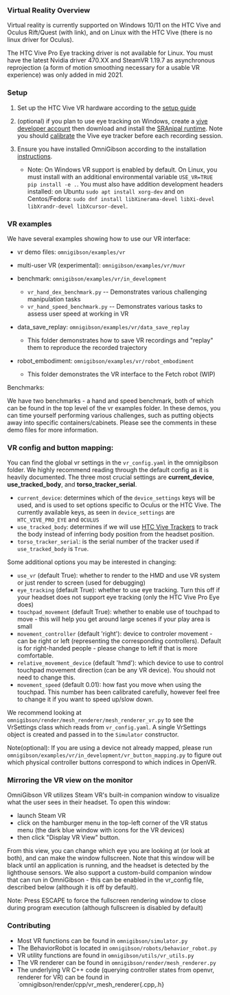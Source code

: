 ### Virtual Reality Overview

Virtual reality is currently supported on Windows 10/11 on the HTC Vive and Oculus Rift/Quest (with link), and on Linux with the HTC Vive (there is no linux driver for Oculus).

The HTC Vive Pro Eye tracking driver is not available for Linux. You must have the latest Nvidia driver 470.XX and SteamVR 1.19.7 as asynchronous reprojection (a form of motion smoothing necessary for a usable VR experience) was only added in mid 2021.

### Setup
1. Set up the HTC Vive VR hardware according to the [setup guide](https://support.steampowered.com/steamvr/HTC_Vive/)

2. (optional) if you plan to use eye tracking on Windows, create a [vive developer account](https://hub.vive.com/sso/login) then download and install the [SRAnipal runtime](https://developer.vive.com/resources/vive-sense/sdk/vive-eye-and-facial-tracking-sdk/). Note you should [calibrate](https://developer.vive.com/us/support/sdk/category_howto/how-to-calibrate-eye-tracking.html) the Vive eye tracker before each recording session.

3. Ensure you have installed OmniGibson according to the installation [instructions](http://svl.stanford.edu/omnigibson/docs/installation.html#installation-method). 
    * Note: On Windows VR support is enabled by default. On Linux, you must install with an additional environmental variable `USE_VR=TRUE pip install -e .`. You must also have addition development headers installed: on Ubuntu `sudo apt install xorg-dev` and on Centos/Fedora: `sudo dnf install libXinerama-devel libXi-devel libXrandr-devel libXcursor-devel`.

### VR examples

We have several examples showing how to use our VR interface:

* vr demo files: `omnigibson/examples/vr`

* multi-user VR (experimental): `omnigibson/examples/vr/muvr` 

* benchmark: `omnigibson/examples/vr/in_development`
  - `vr_hand_dex_benchmark.py` -- Demonstrates various challenging manipulation tasks
  - `vr_hand_speed_benchmark.py` -- Demonstrates various tasks to assess user speed at working in VR


* data_save_replay: `omnigibson/examples/vr/data_save_replay` 
  - This folder demonstrates how to save VR recordings and "replay" them to reproduce the recorded trajectory

* robot_embodiment: `omnigibson/examples/vr/robot_embodiment` 
  - This folder demonstrates the VR interface to the Fetch robot (WIP)

Benchmarks:

We have two benchmarks - a hand and speed benchmark, both of which can be found in the top level of the vr examples folder. In these demos, you can time yourself performing various challenges,
such as putting objects away into specific containers/cabinets. Please see the comments in these demo files for more information.

### VR config and button mapping:

You can find the global vr settings in the `vr_config.yaml` in the omnigibson folder. We highly recommend reading through the default config as it is heavily documented. The three most crucial settings are **current_device**, **use_tracked_body**, and **torso_tracker_serial**.

* `current_device`: determines which of the `device_settings` keys will be used, and is used to set options specific to Oculus or the HTC Vive. The currently available keys, as seen in `device_settings` are `HTC_VIVE_PRO_EYE` and `OCULUS`
* `use_tracked_body`: determines if we will use [HTC Vive Trackers](https://developer.vive.com/us/support/sdk/category_howto/how-to-calibrate-eye-tracking.html) to track the body instead of inferring body position from the headset position.
* `torso_tracker_serial`: is the serial number of the tracker used if `use_tracked_body` is `True`.

Some additional options you may be interested in changing:
* `use_vr` (default True): whether to render to the HMD and use VR system or just render to screen (used for debugging)
* `eye_tracking` (default True): whether to use eye tracking. Turn this off if your headset does not support eye tracking (only the HTC Vive Pro Eye does)
* `touchpad_movement` (default True): whether to enable use of touchpad to move - this will help you get around large scenes if your play area is small
* `movement_controller` (default 'right'): device to controler movement - can be right or left (representing the corresponding controllers). Default is for right-handed people - please change to left if that is more comfortable.
* `relative_movement_device` (default 'hmd'): which device to use to control touchpad movement direction (can be any VR device). You should not need to change this.
* `movement_speed` (default 0.01): how fast you move when using the touchpad. This number has been calibrated carefully, however feel free to change it if you want to speed up/slow down.

We recommend looking at `omnigibson/render/mesh_renderer/mesh_renderer_vr.py` to see the VrSettings class which reads from `vr_config.yaml`. A single VrSettings object is created and passed in to the `Simulator` constructor.

Note(optional): If you are using a device not already mapped, please run `omnigibson/examples/vr/in_development/vr_button_mapping.py` to figure out which physical controller buttons correspond to which indices in OpenVR.

### Mirroring the VR view on the monitor

OmniGibson VR utilizes Steam VR's built-in companion window to visualize what the user sees in their headset. To open this window: 
* launch Steam VR
* click on the hamburger menu in the top-left corner of the VR status menu (the dark blue window with icons for the VR devices)
* then click "Display VR View" button. 

From this view, you can change which eye you are looking at (or look at both), and can make the window fullscreen.
Note that this window will be black until an application is running, and the headset is detected by the lighthouse sensors. We also support a custom-build companion window that can run in OmniGibson - this can be enabled in the vr_config file, described below (although it is off by default).

Note: Press ESCAPE to force the fullscreen rendering window to close during program execution (although fullscreen is disabled by default)

### Contributing 
* Most VR functions can be found in `omnigibson/simulator.py`
* The BehaviorRobot is located in `omnigibson/robots/behavior_robot.py`
* VR utility functions are found in `omnigibson/utils/vr_utils.py`
* The VR renderer can be found in `omnigibson/render/mesh_renderer.py`
* The underlying VR C++ code (querying controller states from openvr, renderer for VR) can be found in `omnigibson/render/cpp/vr_mesh_renderer{.cpp,.h}

